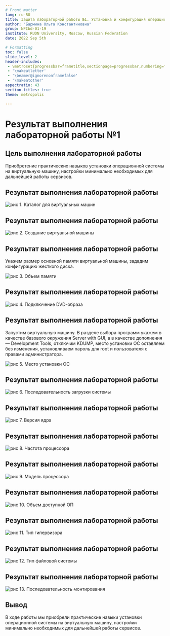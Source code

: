 ```yaml
---
# Front matter
lang: ru-RU
title: Защита лабораторной работы №1. Установка и конфигурация операционной системы на виртуальную машину
author: "Бармина Ольга Константиновна"
group: NFIbd-01-19
institute: RUDN University, Moscow, Russian Federation
date: 2022 Sep 5th

# Formatting
toc: false
slide_level: 2
header-includes: 
 - \metroset{progressbar=frametitle,sectionpage=progressbar,numbering=fraction}
 - '\makeatletter'
 - '\beamer@ignorenonframefalse'
 - '\makeatother'
aspectratio: 43
section-titles: true
theme: metropolis

---
```


# Результат выполнения лабораторной работы №1

## Цель выполнения лабораторной работы 

Приобретение практических навыков установки операционной системы на виртуальную машину, настройки минимально необходимых для дальнейшей работы сервисов.

## Результат выполнения лабораторной работы

![рис 1. Каталог для виртуальных машин](images/1.jpg)

## Результат выполнения лабораторной работы

![рис 2. Создание виртуальной машины](images/2.jpg)

## Результат выполнения лабораторной работы

Укажем размер основной памяти виртуальной машины, зададим конфигурацию жесткого диска.

![рис 3. Объем памяти](images/3.jpg)

## Результат выполнения лабораторной работы

![рис 4. Подключение DVD-образа](images/8.jpg)

## Результат выполнения лабораторной работы

Запустим виртуальную машину. В разделе выбора программ укажем в качестве базового окружения Server with GUI, а в качестве дополнения — Development Tools, отключим KDUMP, место установки ОС оставляем без изменения, установливаем пароль для root и пользователя с правами администратора. 

![рис 5. Место установки ОС](images/9.jpg)

## Результат выполнения лабораторной работы

![рис 6. Последовательность загрузки системы](images/12.jpg)

## Результат выполнения лабораторной работы

![рис 7. Версия ядра](images/13.jpg)

## Результат выполнения лабораторной работы

![рис 8. Частота процессора](images/14.jpg)

## Результат выполнения лабораторной работы

![рис 9. Модель процессора](images/15.jpg)

## Результат выполнения лабораторной работы

![рис 10. Объем доступной ОП](images/16.jpg)

## Результат выполнения лабораторной работы

![рис 11. Тип гипервизора](images/17.jpg)

## Результат выполнения лабораторной работы

![рис 12. Тип файловой системы](images/18.jpg)

## Результат выполнения лабораторной работы

![рис 13. Последовательность монтирования](images/19.jpg)

## Вывод 

В ходе работы мы приобрели практические навыки установки операционной системы на виртуальную машину, настройки минимально необходимых для дальнейшей работы сервисов.